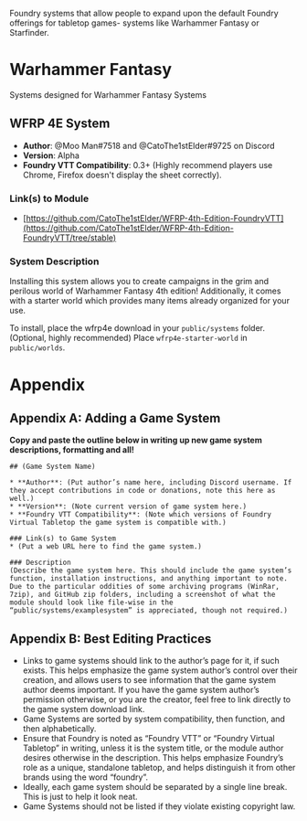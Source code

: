 Foundry systems that allow people to expand upon the default Foundry offerings for tabletop games- systems like Warhammer Fantasy or Starfinder.

# Warhammer Fantasy
Systems designed for Warhammer Fantasy Systems

## WFRP 4E System

* **Author**: @Moo Man#7518 and @CatoThe1stElder#9725 on Discord
* **Version**: Alpha
* **Foundry VTT Compatibility**: 0.3+ (Highly recommend players use Chrome, Firefox doesn't display the sheet correctly).


### Link(s) to Module
* [https://github.com/CatoThe1stElder/WFRP-4th-Edition-FoundryVTT](https://github.com/CatoThe1stElder/WFRP-4th-Edition-FoundryVTT/tree/stable) 

### System Description

Installing this system allows you to create campaigns in the grim and perilous world of Warhammer Fantasy 4th edition!  Additionally, it comes with a starter world which provides many items already organized for your use.

To install, place the wfrp4e download in your `public/systems` folder.  
(Optional, highly recommended) Place `wfrp4e-starter-world` in `public/worlds`.

# Appendix

## Appendix A: Adding a Game System

**Copy and paste the outline below in writing up new game system descriptions, formatting and all!**
```
## (Game System Name)

* **Author**: (Put author’s name here, including Discord username. If they accept contributions in code or donations, note this here as well.)
* **Version**: (Note current version of game system here.)
* **Foundry VTT Compatibility**: (Note which versions of Foundry Virtual Tabletop the game system is compatible with.)

### Link(s) to Game System
* (Put a web URL here to find the game system.)

### Description
(Describe the game system here. This should include the game system’s function, installation instructions, and anything important to note. Due to the particular oddities of some archiving programs (WinRar, 7zip), and GitHub zip folders, including a screenshot of what the module should look like file-wise in the “public/systems/examplesystem” is appreciated, though not required.)
```

## Appendix B: Best Editing Practices

- Links to game systems should link to the author’s page for it, if such exists. This helps emphasize the game system author’s control over their creation, and allows users to see information that the game system author deems important. If you have the game system author’s permission otherwise, or you are the creator, feel free to link directly to the game system download link. 
- Game Systems are sorted by system compatibility, then function, and then alphabetically.
- Ensure that Foundry is noted as “Foundry VTT” or “Foundry Virtual Tabletop” in writing, unless it is the system title, or the module author desires otherwise in the description. This helps emphasize Foundry’s role as a unique, standalone tabletop, and helps distinguish it from other brands using the word “foundry”.   
- Ideally, each game system should be separated by a single line break. This is just to help it look neat. 
- Game Systems should not be listed if they violate existing copyright law. 